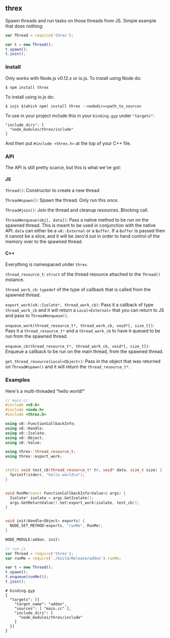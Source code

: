 ## threx

Spawn threads and run tasks on those threads from JS. Simple example that does
nothing:

```javascript
var Thread = require('threx');

var t = new Thread();
t.spawn();
t.join();
```


### Install

Only works with Node.js v0.12.x or io.js. To install using Node do:

```
$ npm install threx
```

To install using io.js do:

```
$ iojs $(which npm) install threx --nodedir=<path_to_source>
```

To use in your project include this in your `binding.gyp` under `"targets"`:

```
"include_dirs": [
  "node_modules/threx/include"
]
```

And then put `#include <threx.h>` at the top of your C++ file.


### API

The API is still pretty scarce, but this is what we've got:

#### JS

`Thread()`: Constructor to create a new thread

`Thread#spawn()`: Spawn the thread. Only run this _once_.

`Thread#join()`: Join the thread and cleanup resources. Blocking call.

`Thread#enqueue(obj[, data])`: Pass a native method to be run on the spawned
thread.  This is meant to be used in conjunction with the native API. `data`
can either be a `v8::External` or a `Buffer`. If a `Buffer` is passed then it
cannot be a slice, and it will be zero'd out in order to hand control of the
memory over to the spawned thread.

#### C++

Everything is namespaced under `threx`.

`thread_resource_t`: `struct` of the thread resource attached to the `Thread()`
instance.

`thread_work_cb`: `typedef` of the type of callback that is called from the
spawned thread.

`export_work(v8::Isolate*, thread_work_cb)`: Pass it a callback of type
`thread_work_cb` and it will return a `Local<External>` that you can return to
JS and pass to `Thread#enqueue()`.

`enqueue_work(thread_resource_t*, thread_work_cb, void*[, size_t])`: Pass it a
`thread_resource_t*` and a `thread_work_cb` to have it queued to be run from
the spawned thread.

`enqueue_cb(thread_resource_t*, thread_work_cb, void*[, size_t])`: Enqueue a
callback to be run on the main thread, from the spawned thread.

`get_thread_resource(Local<Object>)`: Pass in the object that was returned on
`Thread#spawn()` and it will return the `thread_resource_t*`.


### Examples

Here's a multi-threaded "hello world!"

```cpp
// main.cc
#include <v8.h>
#include <node.h>
#include <threx.h>

using v8::FunctionCallbackInfo;
using v8::Handle;
using v8::Isolate;
using v8::Object;
using v8::Value;

using threx::thread_resource_t;
using threx::export_work;


static void test_cb(thread_resource_t* tr, void* data, size_t size) {
  fprintf(stderr, "hello world\n");
}


void RunMe(const FunctionCallbackInfo<Value>& args) {
  Isolate* isolate = args.GetIsolate();
  args.GetReturnValue().Set(export_work(isolate, test_cb));
}


void init(Handle<Object> exports) {
  NODE_SET_METHOD(exports, "runMe", RunMe);
}

NODE_MODULE(addon, init)
```

```javascript
// run.js
var Thread = require('threx');
var runMe = require('./build/Release/addon').runMe;

var t = new Thread();
t.spawn();
t.enqueue(runMe());
t.join();
```

```gyp
# binding.gyp
{
  "targets": [{
    "target_name": "addon",
    "sources": [ "main.cc" ],
    "include_dirs": [
      "node_modules/threx/include"
    ]
  }]
}
```
